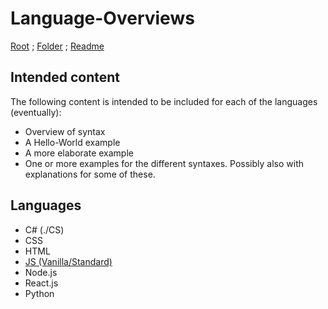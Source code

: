 # Language-Overviews

[Root](https://github.com/Some-Developer-Somewhere/Coding-Somewhere) ;
[Folder](./) ;
[Readme](./README.md)

## Intended content

The following content is intended to be included for each of the languages (eventually):
- Overview of syntax
- A Hello-World example
- A more elaborate example
- One or more examples for the different syntaxes. Possibly also with explanations for some of these.

## Languages

- C# (./CS)
- CSS
- HTML
- [JS (Vanilla/Standard)](./JS/README.md)
- Node.js
- React.js
- Python
